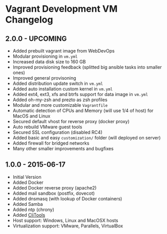 Vagrant Development VM Changelog
================================

2.0.0 - UPCOMING
------------------
* Added prebuilt vagrant image from WebDevOps
* Modular provisioning in `vm.yml`
* Increased data disk size to 160 GB
* Improved provisioning feedback (splitted big ansible tasks into smaller ones)
* Improved general provisoning
* Added distribution update switch in `vm.yml`
* Added auto installation custom kernel in `vm.yml`
* Added ext4, ext3, xfs and btrfs support for data image in `vm.yml`
* Added oh-my-zsh and prezto as zsh profiles
* Modular and more customizable `Vagrantfile`
* Automatic detection of CPUs and Memory (will use 1/4 of host) for MacOS and Linux
* Secured default vhost for reverse proxy (docker proxy)
* Auto rebuild VMware guest tools
* Secured SSL configuration (disabled RC4)
* Added basic and easy `customization/` folder (will deployed on server)
* Added firewall for bridged networks
* Many other smaller improvements and bugfixes

1.0.0 - 2015-06-17
------------------
* Initial Version
* Added Docker
* Added Docker reverse proxy (apache2)
* Added mail sandbox (postfix, dovecot)
* Added dnsmasq (with lookup of Docker containers)
* Added Samba
* Added ntp (chrony)
* Added [CliTools](https://github.com/mblaschke/clitools)
* Host support: Windows, Linux and MacOSX hosts
* Virtualization support: VMware, Parallels, VirtualBox
